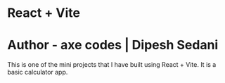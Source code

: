 # React + Vite

# Author - axe codes | Dipesh Sedani

This is one of the mini projects that I have built using React + Vite. It is a basic calculator app.

